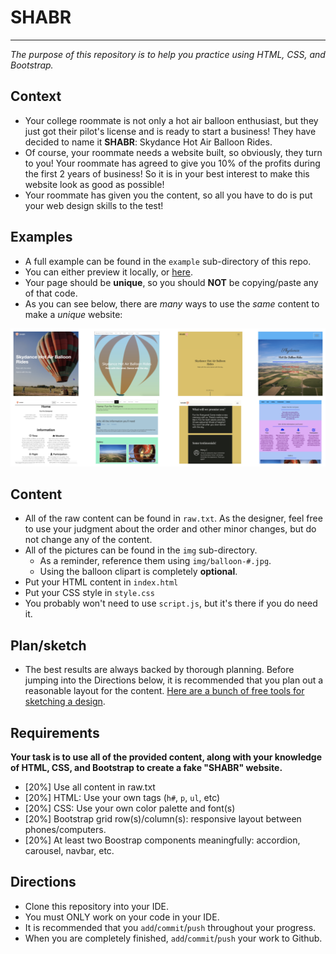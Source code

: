 # SHABR
---
_The purpose of this repository is to help you practice using HTML, CSS, and Bootstrap._

## Context
* Your college roommate is not only a hot air balloon enthusiast, but they just got their pilot's license and is ready to start a business! They have decided to name it **SHABR**: Skydance Hot Air Balloon Rides. 
* Of course, your roommate needs a website built, so obviously, they turn to you! Your roommate has agreed to give you 10% of the profits during the first 2 years of business! So it is in your best interest to make this website look as good as possible!
* Your roommate has given you the content, so all you have to do is put your web design skills to the test!

## Examples
* A full example can be found in the `example` sub-directory of this repo.
* You can either preview it locally, or [here](http://bmuellerhstat.github.io/shabr/example/).
* Your page should be **unique**, so you should **NOT** be copying/paste any of that code.
* As you can see below, there are _many_ ways to use the _same_ content to make a _unique_ website:

![SHABR Examples](example/shabr-examples.png)

## Content
* All of the raw content can be found in `raw.txt`. As the designer, feel free to use your judgment about the order and other minor changes, but do not change any of the content.
* All of the pictures can be found in the `img` sub-directory. 
  * As a reminder, reference them using `img/balloon-#.jpg`.
  * Using the balloon clipart is completely **optional**.
* Put your HTML content in `index.html`
* Put your CSS style in `style.css`
* You probably won't need to use `script.js`, but it's there if you do need it.

## Plan/sketch
* The best results are always backed by thorough planning. Before jumping into the Directions below, it is recommended that you plan out a reasonable layout for the content. [Here are a bunch of free tools for sketching a design](https://hstatsep.github.io/students/index.html#wireframing).

## Requirements
**Your task is to use all of the provided content, along with your knowledge of HTML, CSS, and Bootstrap to create a fake "SHABR" website.**
* [20%] Use all content in raw.txt
* [20%] HTML: Use your own tags (`h#`, `p`, `ul`, etc)
* [20%] CSS: Use your own color palette and font(s)
* [20%] Bootstrap grid row(s)/column(s): responsive layout between phones/computers.
* [20%] At least two Boostrap components meaningfully: accordion, carousel, navbar, etc.


## Directions
* Clone this repository into your IDE.
* You must ONLY work on your code in your IDE.
* It is recommended that you `add`/`commit`/`push` throughout your progress.
* When you are completely finished, `add`/`commit`/`push` your work to Github.
